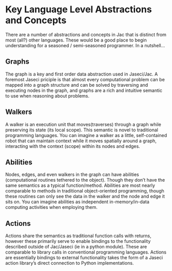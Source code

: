# Key Language Level Abstractions and Concepts

There are a number of abstractions and concepts in Jac that is distinct from most (all?) other languages. These would be a good place to begin understanding for a seasoned / semi-seasoned programmer. In a nutshell...

## Graphs
The graph is a key and first order data abstraction used in Jaseci/Jac. A foremost Jaseci priciple is that almost every computational problem can be mapped into a graph structure and can be solved by traversing and executing nodes in the graph, and graphs are a rich and intuitive semantic to use when reasoning about problems.

## Walkers
A walker is an execution unit that moves(traverses) through a graph while preserving its state (its local scope). This semantic is novel to traditional programming languages. You can imagine a walker as a little, self-contained robot that can maintain context while it moves spatially around a graph, interacting with the context (scope) within its nodes and edges.

## Abilities
Nodes, edges, and even walkers in the graph can have abilities (computational routines tethered to the object). Though they don’t have the same semantics as a typical function/method. Abilities are most nearly comparable to methods in traditional object-oriented programming, though these routines can only see the data in the walker and the node and edge it sits on. You can imagine abilities as independent in-memory/in-data computing activities when employing them.

## Actions
Actions share the semantics as traditional function calls with returns, however these primarily serve to enable bindings to the functionality described outside of Jac/Jaseci (ie in a python module). These are comparable to library calls in conventional programming languages. Actions are essentially bindings to external functionality takes the form of a Jaseci action library’s direct connection to Python implementations.